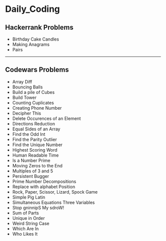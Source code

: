 # Daily_Coding

## Hackerrank Problems

- Birthday Cake Candles
- Making Anagrams
- Pairs

---

## Codewars Problems

- Array Diff
- Bouncing Balls
- Build a pile of Cubes
- Build Tower
- Counting Cuplicates
- Creating Phone Number
- Decipher This
- Delete Occurences of an Element
- Directions Reduction
- Equal Sides of an Array
- Find the Odd Int
- Find the Parity Outlier
- Find the Unique Number
- Highest Scoring Word
- Human Readable Time
- Is a Number Prime
- Moving Zeros to the End
- Multiples of 3 and 5
- Persistent Bugger
- Prime Number Decompositions
- Replace with alphabet Position
- Rock, Paper, Scissor, Lizard, Spock Game
- Simple Pig Latin
- Simultaneous Equations Three Variables
- Stop gninnipS My sdroW!
- Sum of Parts
- Unique in Order
- Weird String Case
- Which Are In
- Who Likes It
